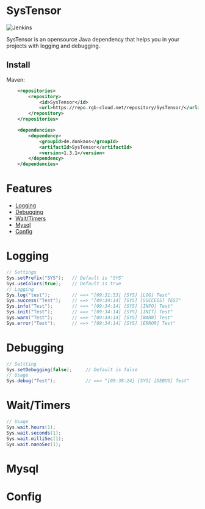 # __SysTensor__   
![Jenkins](https://img.shields.io/jenkins/build?jobUrl=https%3A%2F%2Fjenkins.rgb-cloud.net%2Fjob%2FSysTensor%2F&style=flat-square)

SysTensor is an opensource Java dependency that helps you in your projects with logging and debugging.

## Install
Maven:
``` xml
    <repositories>
        <repository>
            <id>SysTensor</id>
            <url>https://repo.rgb-cloud.net/repository/SysTensor/</url>
        </repository>
    </repositories>
```
``` xml
    <dependencies>
        <dependency>
            <groupId>de.donkaos</groupId>
            <artifactId>SysTensor</artifactId>
            <version>1.3.1</version>
        </dependency>
    </dependencies>
```
# Features
- [Logging](#Logging)
- [Debugging](#Debugging)
- [Wait/Timers](#Wait/Timers)
- [Mysql](#Mysql)
- [Config](#Config)



# Logging
``` java
// Settings
Sys.setPrefix("SYS");   // Default is "SYS"
Sys.useColors(true);    // Default is true
// Logging
Sys.log("test");        // ==> "[09:31:53] [SYS] [LOG] Test"
Sys.success("Test");    // ==> "[09:34:14] [SYS] [SUCCESS] TEST"
Sys.info("Test");       // ==> "[09:34:14] [SYS] [INFO] Test"
Sys.init("Test");       // ==> "[09:34:14] [SYS] [INIT] Test"
Sys.warn("Test");       // ==> "[09:34:14] [SYS] [WARN] Test"
Sys.error("Test");      // ==> "[09:34:14] [SYS] [ERROR] Test"
```


# Debugging
``` java
// Settting
Sys.setDebugging(false);     // Default is false
// Usage
Sys.debug("Test");           // ==> "[09:38:24] [SYS] [DEBUG] Test"
```



# Wait/Timers
``` java
// Usage
Sys.wait.hours(1);
Sys.wait.seconds(1);
Sys.wait.milliSec(1);
Sys.wait.nanoSec(1);
```


# Mysql


# Config

